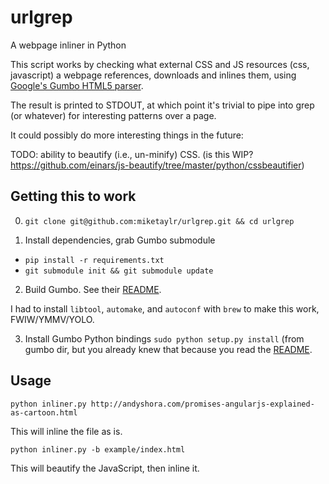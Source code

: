 # urlgrep

A webpage inliner in Python

This script works by checking what external CSS and JS resources (css, javascript)
a webpage references, downloads and inlines them, using [Google's Gumbo HTML5 parser](https://github.com/google/gumbo-parser).

The result is printed to STDOUT, at which point it's trivial to pipe into grep (or whatever) for interesting patterns over a page.

It could possibly do more interesting things in the future:

TODO: ability to beautify (i.e., un-minify) CSS. (is this WIP? https://github.com/einars/js-beautify/tree/master/python/cssbeautifier)

## Getting this to work
0) `git clone git@github.com:miketaylr/urlgrep.git && cd urlgrep`

1) Install dependencies, grab Gumbo submodule
* `pip install -r requirements.txt`
* `git submodule init && git submodule update`

2) Build Gumbo. See their [README](https://github.com/google/gumbo-parser/blob/master/README.md).

I had to install `libtool`, `automake`, and `autoconf` with `brew` to make this work, FWIW/YMMV/YOLO.

3) Install Gumbo Python bindings
`sudo python setup.py install` (from gumbo dir, but you already knew that because you read the [README](https://github.com/google/gumbo-parser/blob/master/README.md).

## Usage

`python inliner.py http://andyshora.com/promises-angularjs-explained-as-cartoon.html`

This will inline the file as is.

`python inliner.py -b example/index.html`

This will beautify the JavaScript, then inline it.
